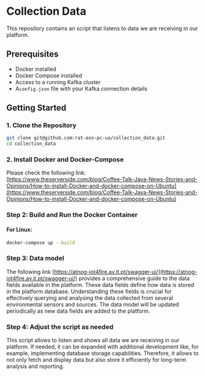 # Collection Data


This repository contains an script that listens to data we are receiving in our platform.

## Prerequisites

- Docker installed
- Docker Compose installed
- Access to a running Kafka cluster
- A`config.json` file with your Kafka connection details


## Getting Started

### 1. Clone the Repository

```bash
git clone git@github.com:rat-eos-pc-ua/collection_data.git
cd collection_data
```

### 2. Install Docker and Docker-Compose
Please check the following link: [https://www.theserverside.com/blog/Coffee-Talk-Java-News-Stories-and-Opinions/How-to-install-Docker-and-docker-compose-on-Ubuntu](https://www.theserverside.com/blog/Coffee-Talk-Java-News-Stories-and-Opinions/How-to-install-Docker-and-docker-compose-on-Ubuntu) 

### Step 2:  Build and Run the Docker Container
#### For Linux:

```bash
docker-compose up --build
```

### Step 3:  Data model
The following link [https://atnog-iot4fire.av.it.pt/swagger-ui/](https://atnog-iot4fire.av.it.pt/swagger-ui/) provides a comprehensive guide to the data fields available in the platform. These data fields define how data is stored in the platform database. Understanding these fields is crucial for effectively querying and analysing the data collected from several environmental sensors and sources.
The data model will be updated periodically as new data fields are added to the platform.

### Step 4:  Adjust the script as needed
This script allows to listen and shows all data we are receiving in our platform. If needed, it can be expanded with additional development like, for example, implementing database storage capabilities. Therefore, it allows to not only fetch and display data but also store it efficiently for long-term analysis and reporting.

